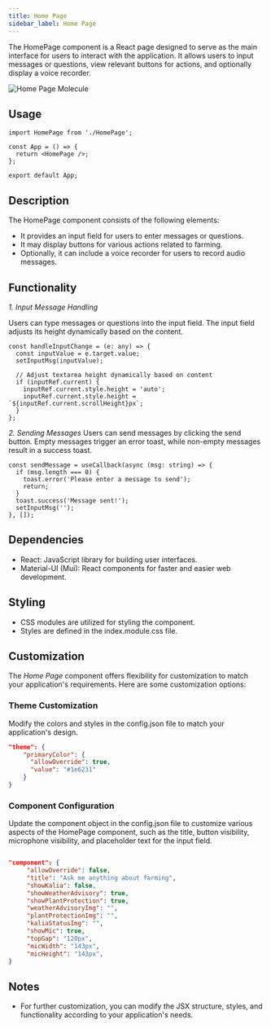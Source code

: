 ```yaml
---
title: Home Page
sidebar_label: Home Page
---
```


<head>
  <title> Home Page </title>
  <meta name="description" content="your meta content goes here" />
</head>

The HomePage component is a React page designed to serve as the main interface for users to interact with the application. It allows users to input messages or questions, view relevant buttons for actions, and optionally display a voice recorder.

<img src="/img/molecules/homePage.png" alt="Home Page Molecule" />

## Usage

```tsx
import HomePage from './HomePage';

const App = () => {
  return <HomePage />;
};

export default App;
```

## Description

The HomePage component consists of the following elements:

- It provides an input field for users to enter messages or questions.
- It may display buttons for various actions related to farming.
- Optionally, it can include a voice recorder for users to record audio messages.

## Functionality

_1. Input Message Handling_

Users can type messages or questions into the input field. The input field adjusts its height dynamically based on the content.

```tsx
const handleInputChange = (e: any) => {
  const inputValue = e.target.value;
  setInputMsg(inputValue);

  // Adjust textarea height dynamically based on content
  if (inputRef.current) {
    inputRef.current.style.height = 'auto';
    inputRef.current.style.height = `${inputRef.current.scrollHeight}px`;
  }
};
```

_2. Sending Messages_
Users can send messages by clicking the send button. Empty messages trigger an error toast, while non-empty messages result in a success toast.

```tsx
const sendMessage = useCallback(async (msg: string) => {
  if (msg.length === 0) {
    toast.error('Please enter a message to send');
    return;
  }
  toast.success('Message sent!');
  setInputMsg('');
}, []);
```

## Dependencies

- React: JavaScript library for building user interfaces.
- Material-UI (Mui): React components for faster and easier web development.

## Styling

- CSS modules are utilized for styling the component.
- Styles are defined in the index.module.css file.

## Customization

The _Home Page_ component offers flexibility for customization to match your application's requirements. Here are some customization options:

### Theme Customization

Modify the colors and styles in the config.json file to match your application's design.

```json
"theme": {
    "primaryColor": {
      "allowOverride": true,
      "value": "#1e6231"
    }
}

```

### Component Configuration

Update the component object in the config.json file to customize various aspects of the HomePage component, such as the title, button visibility, microphone visibility, and placeholder text for the input field.

```json

"component": {
     "allowOverride": false,
     "title": "Ask me anything about farming",
     "showKalia": false,
     "showWeatherAdvisory": true,
     "showPlantProtection": true,
     "weatherAdvisoryImg": "",
     "plantProtectionImg": "",
     "kaliaStatusImg": "",
     "showMic": true,
     "topGap": "120px",
     "micWidth": "143px",
     "micHeight": "143px",
}

```

## Notes

- For further customization, you can modify the JSX structure, styles, and functionality according to your application's needs.
